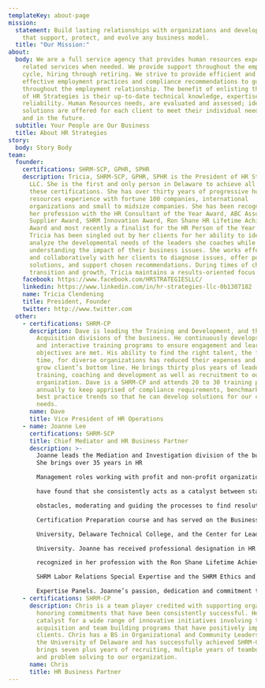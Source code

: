 ```yaml
---
templateKey: about-page
mission:
  statement: Build lasting relationships with organizations and develop strategies
    that support, protect, and evolve any business model.
  title: "Our Mission:"
about:
  body: We are a full service agency that provides human resources expertise and
    related services when needed. We provide support throughout the employment
    cycle, hiring through retiring. We strive to provide efficient and cost
    effective employment practices and compliance recommendations to guide you
    throughout the employment relationship. The benefit of enlisting the support
    of HR Strategies is their up-to-date technical knowledge, expertise and
    reliability. Human Resources needs, are evaluated and assessed; ideas and
    solutions are offered for each client to meet their individual needs today
    and in the future.
  subtitle: Your People are Our Business
  title: About HR Strategies
story:
  body: Story Body
team:
  founder:
    certifications: SHRM-SCP, GPHR, SPHR
    description: Tricia, SHRM-SCP, GPHR, SPHR is the President of HR Strategies,
      LLC. She is the first and only person in Delaware to achieve all three of
      these certifications. She has over thirty years of progressive human
      resources experience with fortune 100 companies, international
      organizations and small to midsize companies. She has been recognized in
      her profession with the HR Consultant of the Year Award, ABC Associate
      Supplier Award, SHRM Innovation Award, Ron Shane HR Lifetime Achievement
      Award and most recently a finalist for the HR Person of the Year Award.
      Tricia has been singled out by her clients for her ability to identify and
      analyze the developmental needs of the leaders she coaches while
      understanding the impact of their business issues. She works effectively
      and collaboratively with her clients to diagnose issues, offer potential
      solutions, and support chosen recommendations. During times of change,
      transition and growth, Tricia maintains a results-oriented focus.
    facebook: https://www.facebook.com/HRSTRATEGIESLLC/
    linkedin: https://www.linkedin.com/in/hr-strategies-llc-0b1307182
    name: Tricia Clendening
    title: President, Founder
    twitter: http://www.twitter.com
  other:
    - certifications: SHRM-CP
      description: Dave is leading the Training and Development, and the Talent
        Acquisition divisions of the business. He continuously develops creative
        and interactive training programs to ensure engagement and learning
        objectives are met. His ability to find the right talent, the first
        time, for diverse organizations has reduced their expenses and helped
        grow client’s bottom line. He brings thirty plus years of leadership,
        training, coaching and development as well as recruitment to our
        organization. Dave is a SHRM-CP and attends 20 to 30 training programs
        annually to keep apprised of compliance requirements, benchmarking and
        best practice trends so that he can develop solutions for our client’s
        needs.
      name: Dave
      title: Vice President of HR Operations
    - name: Joanne Lee
      certifications: SHRM-SCP
      title: Chief Mediator and HR Business Partner
      description: >-
        Joanne leads the Mediation and Investigation division of the business.
        She brings over 35 years in HR

        Management roles working with profit and non-profit organizations in 25 states. Her business partners

        have found that she consistently acts as a catalyst between staff by defining issues, eliminating

        obstacles, moderating and guiding the processes to find resolution. Joanne is a facilitator for the SHRM

        Certification Preparation course and has served on the Business Advisory Boards for Wilmington

        University, Delaware Technical College, and the Center for Leadership Advisory Board for Neumann

        University. Joanne has received professional designation in HR Management through UCLA; been

        recognized in her profession with the Ron Shane Lifetime Achievement in HR Award; as a member of the

        SHRM Labor Relations Special Expertise and the SHRM Ethics and Corporate Social Responsibility Special

        Expertise Panels. Joanne’s passion, dedication and commitment to “People” continues in this new role.
    - certifications: SHRM-CP
      description: Chris is a team player credited with supporting organizations and
        honoring commitments that have been consistently successful. He is a
        catalyst for a wide range of innovative initiatives involving talent
        acquisition and team building programs that have positively impacted our
        clients. Chris has a BS in Organizational and Community Leadership from
        the University of Delaware and has successfully achieved SHRM-CP. He
        brings seven plus years of recruiting, multiple years of teambuilding
        and problem solving to our organization.
      name: Chris
      title: HR Business Partner
---
```

